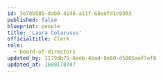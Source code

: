 ```yaml
---
id: 3e78b585-dab9-4146-a11f-68eefd1c9303
published: false
blueprint: people
title: 'Laura Colarusso'
officialtitle: Clerk
role:
  - board-of-directors
updated_by: 1179db75-8eeb-4bad-8e60-d5005aef7ef8
updated_at: 1689178747
---
```

